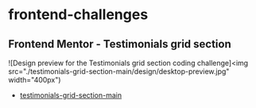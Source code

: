 # frontend-challenges

## Frontend Mentor - Testimonials grid section
![Design preview for the Testimonials grid section coding challenge]<img src="./testimonials-grid-section-main/design/desktop-preview.jpg" width="400px")
* <a href="https://mahmoud-elbasiony.github.io/frontend-challenges/testimonials-grid-section-main/">testimonials-grid-section-main</a>



